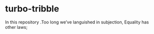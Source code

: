 # turbo-tribble
In this repository .Too long we’ve languished in subjection, Equality has other laws;

